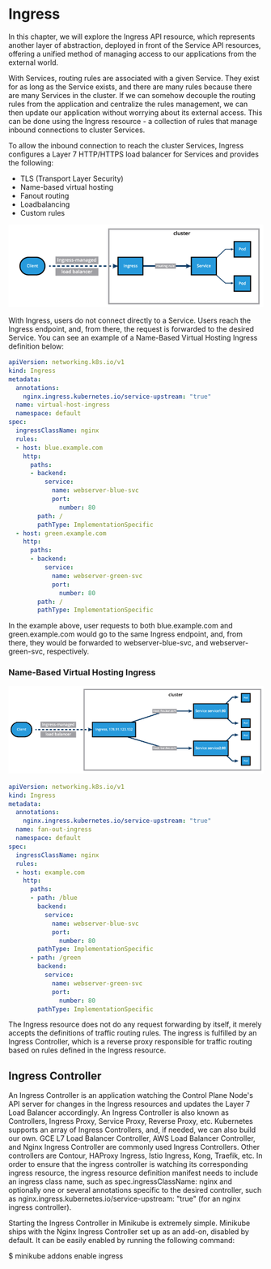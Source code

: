 # Ingress

In this chapter, we will explore the Ingress API resource, which represents another layer of abstraction, deployed in front of the Service API resources, offering a unified method of managing access to our applications from the external world.

With Services, routing rules are associated with a given Service. They exist for as long as the Service exists, and there are many rules because there are many Services in the cluster. If we can somehow decouple the routing rules from the application and centralize the rules management, we can then update our application without worrying about its external access. This can be done using the Ingress resource - a collection of rules that manage inbound connections to cluster Services.

To allow the inbound connection to reach the cluster Services, Ingress configures a Layer 7 HTTP/HTTPS load balancer for Services and provides the following:

- TLS (Transport Layer Security)
- Name-based virtual hosting
- Fanout routing
- Loadbalancing
- Custom rules

![alt text](image.png)

With Ingress, users do not connect directly to a Service. Users reach the Ingress endpoint, and, from there, the request is forwarded to the desired Service. You can see an example of a Name-Based Virtual Hosting Ingress definition below:
```yaml
apiVersion: networking.k8s.io/v1 
kind: Ingress
metadata:
  annotations:
    nginx.ingress.kubernetes.io/service-upstream: "true"
  name: virtual-host-ingress
  namespace: default
spec:
  ingressClassName: nginx
  rules:
  - host: blue.example.com
    http:
      paths:
      - backend:
          service:
            name: webserver-blue-svc
            port:
              number: 80
        path: /
        pathType: ImplementationSpecific
  - host: green.example.com
    http:
      paths:
      - backend:
          service:
            name: webserver-green-svc
            port:
              number: 80
        path: /
        pathType: ImplementationSpecific
```
In the example above, user requests to both blue.example.com and green.example.com would go to the same Ingress endpoint, and, from there, they would be forwarded to webserver-blue-svc, and webserver-green-svc, respectively.

### Name-Based Virtual Hosting Ingress

![alt text](image-1.png)

```yaml
apiVersion: networking.k8s.io/v1
kind: Ingress
metadata:
  annotations:
    nginx.ingress.kubernetes.io/service-upstream: "true"
  name: fan-out-ingress
  namespace: default
spec:
  ingressClassName: nginx 
  rules:
  - host: example.com
    http:
      paths:
      - path: /blue
        backend:
          service:
            name: webserver-blue-svc
            port:
              number: 80
        pathType: ImplementationSpecific
      - path: /green
        backend:
          service:
            name: webserver-green-svc
            port:
              number: 80
        pathType: ImplementationSpecific
```


The Ingress resource does not do any request forwarding by itself, it merely accepts the definitions of traffic routing rules. The ingress is fulfilled by an Ingress Controller, which is a reverse proxy responsible for traffic routing based on rules defined in the Ingress resource.

## Ingress Controller

An Ingress Controller is an application watching the Control Plane Node's API server for changes in the Ingress resources and updates the Layer 7 Load Balancer accordingly. An Ingress Controller is also known as Controllers, Ingress Proxy, Service Proxy, Reverse Proxy, etc. Kubernetes supports an array of Ingress Controllers, and, if needed, we can also build our own. GCE L7 Load Balancer Controller, AWS Load Balancer Controller, and Nginx Ingress Controller are commonly used Ingress Controllers. Other controllers are Contour, HAProxy Ingress, Istio Ingress, Kong, Traefik, etc. In order to ensure that the ingress controller is watching its corresponding ingress resource, the ingress resource definition manifest needs to include an ingress class name, such as spec.ingressClassName: nginx and optionally one or several annotations specific to the desired controller, such as nginx.ingress.kubernetes.io/service-upstream: "true" (for an nginx ingress controller).

Starting the Ingress Controller in Minikube is extremely simple. Minikube ships with the Nginx Ingress Controller set up as an add-on, disabled by default. It can be easily enabled by running the following command:

$ minikube addons enable ingress 